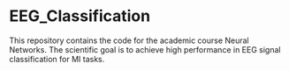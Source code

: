 # EEG_Classification
This repository contains the code for the academic course Neural Networks. The scientific goal is to achieve high performance in EEG signal classification for MI tasks.
